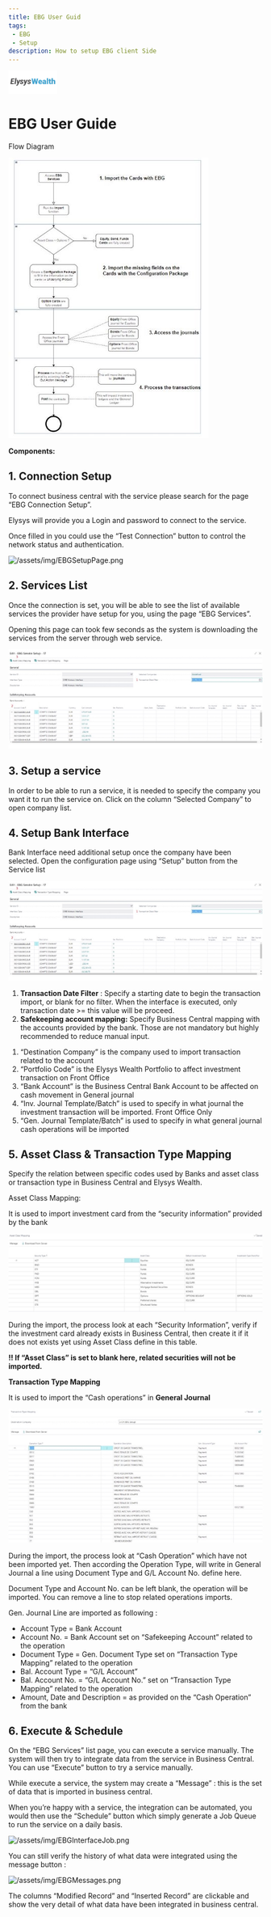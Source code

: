 ```yaml
---
title: EBG User Guid
tags: 
 - EBG
 - Setup
description: How to setup EBG client Side
---
```


![/assets/img/ElysysLoansLogo.png](../../assets/img/ElysysWealthLogo.png)

# **EBG User Guide**

Flow Diagram

![/assets/img/EBGFlowDiagram.jpeg](../../assets/img/EBGFlowDiagram.jpeg)

**Components:**

## 1. Connection Setup

To connect business central with the service please search for the page “EBG Connection Setup”.

Elysys will provide you a Login and password to connect to the service. 

Once filled in you could use the “Test Connection” button to control the network status and authentication.

![/assets/img/EBGSetupPage.png](../../assets/img/EBGSetupPage.png)

## 2. Services List

Once the connection is set, you will be able to see the list of available services the provider have setup for you, using the page “EBG Services”.

Opening this page can took few seconds as the system is downloading the services from the server through web service.

![/assets/img/EBGServicePage.jpeg](../../assets/img/EBGServiceSetupPage.jpeg)

## 3. Setup a service

In order to be able to run a service, it is needed to specify the company you want it to run the service on. Click on the column “Selected Company” to open company list.

## 4. Setup Bank Interface 

Bank Interface need additional setup once the company have been selected. Open the configuration page using “Setup” button from the Service list 

![/assets/img/EBGServiceSetupPage.jpeg](../../assets/img/EBGServiceSetupPage.jpeg)

1. **Transaction Date Filter** : Specify a starting date to begin the transaction import, or blank for no filter. When the interface is executed, only transaction date >= this value will be proceed.
1. **Safekeeping account mapping:** Specify Business Central mapping with the accounts provided by the bank. Those are not mandatory but highly recommended to reduce manual input.

1) “Destination Company” is the company used to import transaction related to the account
2) “Portfolio Code” is the Elysys Wealth Portfolio to affect investment transaction on Front Office
3) “Bank Account” is the Business Central Bank Account to be affected on cash movement in General journal
4) “Inv. Journal Template/Batch” is used to specify in what journal the investment transaction will be imported. Front Office Only
5) “Gen. Journal Template/Batch” is used to specify in what general journal cash operations will be imported


## 5. Asset Class & Transaction Type Mapping

Specify the relation between specific codes used by Banks and asset class or transaction type in Business Central and Elysys Wealth.

Asset Class Mapping: 

It is used to import investment card from the “security information” provided by the bank

![/assets/img/EBGAssetClassmapping.jpeg](../../assets/img/EBGAssetClassmapping.jpeg)

During the import, the process look at each “Security Information”, verify if the investment card already exists in Business Central, then create it if it does not exists yet using Asset Class define in this table. 

**!! If “Asset Class” is set to blank here, related securities will not be imported.** 

**Transaction Type Mapping**

It is used to import the “Cash operations” in **General Journal**

![/assets/img/EBGTransactionmapping.jpeg](../../assets/img/EBGTransactionmapping.jpeg)

During the import, the process look at “Cash Operation” which have not been imported yet. Then according the Operation Type, will write in General Journal a line using Document Type and G/L Account No. define here.

Document Type and Account No. can be left blank, the operation will be imported. You can remove a line to stop related operations imports.

Gen. Journal Line are imported as following :

- Account Type = Bank Account
- Account No. = Bank Account set on “Safekeeping Account” related to the operation
- Document Type = Gen. Document Type set on “Transaction Type Mapping” related to the operation
- Bal. Account Type = “G/L Account”
- Bal. Account No. = “G/L Account No.” set on “Transaction Type Mapping” related to the operation
- Amount, Date and Description = as provided on the “Cash Operation” from the bank

## 6. Execute & Schedule

On the “EBG Services” list page, you can execute a service manually. The system will then try to integrate data from the service in Business Central. You can use “Execute” button to try a service manually.

While execute a service, the system may create a “Message” : this is the set of data that is imported in business central.

When you’re happy with a service, the integration can be automated, you would then use the “Schedule” button which simply generate a Job Queue to run the service on a daily basis.

![/assets/img/EBGInterfaceJob.png](../../assets/img/EBGInterfaceJob.png)

You can still verify the history of what data were integrated using the message button :

![/assets/img/EBGMessages.png](../../assets/img/EBGMessages.png)

The columns “Modified Record” and “Inserted Record” are clickable and show the very detail of what data have been integrated in business central.
